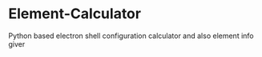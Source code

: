 # Element-Calculator
Python based electron shell configuration calculator and also element info giver
